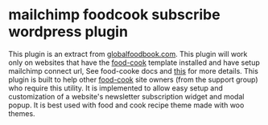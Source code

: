 # mailchimp foodcook subscribe wordpress plugin
This plugin is an extract from [globalfoodbook.com](http://globalfoodbook.com). This plugin will work only on websites that have the [food-cook](http://themeforest.net/item/food-cook-multipurpose-food-recipe-wp-theme/4915630) template installed and have setup mailchimp connect url, See food-cooke docs and [this](http://kb.mailchimp.com/lists/managing-subscribers/find-your-list-id) for more details. This plugin is built to help other [food-cook](http://themeforest.net/item/food-cook-multipurpose-food-recipe-wp-theme/4915630) site owners (from the support group) who require this utility. It is implemented to allow easy setup and customization of a website's newsletter subscription widget and modal popup. It is best used with food and cook recipe theme made with woo themes.
